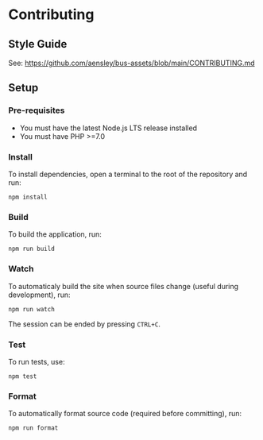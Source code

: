 # Contributing

## Style Guide

See: https://github.com/aensley/bus-assets/blob/main/CONTRIBUTING.md

## Setup

### Pre-requisites

- You must have the latest Node.js LTS release installed
- You must have PHP >=7.0

### Install

To install dependencies, open a terminal to the root of the repository and run:

```ShellSession
npm install
```

### Build

To build the application, run:

```ShellSession
npm run build
```

### Watch

To automaticaly build the site when source files change (useful during development), run:

```ShellSession
npm run watch
```

The session can be ended by pressing `CTRL+C`.

### Test

To run tests, use:

```ShellSession
npm test
```

### Format

To automatically format source code (required before committing), run:

```ShellSession
npm run format
```
